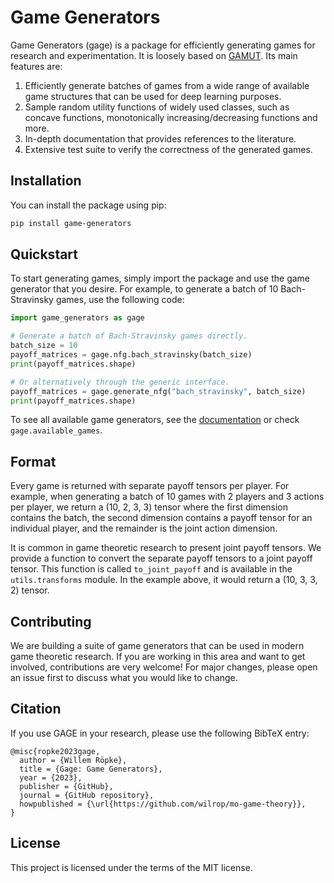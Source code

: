 # Game Generators

Game Generators (gage) is a package for efficiently generating games for research and experimentation. It is loosely
based
on [GAMUT](http://gamut.stanford.edu/). Its main features are:

1. Efficiently generate batches of games from a wide range of available game structures that can be used for deep
   learning purposes.
2. Sample random utility functions of widely used classes, such as concave functions, monotonically
   increasing/decreasing functions and more.
3. In-depth documentation that provides references to the literature.
4. Extensive test suite to verify the correctness of the generated games.

## Installation

You can install the package using pip:

```bash
pip install game-generators
```

## Quickstart

To start generating games, simply import the package and use the game generator that you desire. For example, to
generate a batch of 10 Bach-Stravinsky games, use the following code:

```python
import game_generators as gage

# Generate a batch of Bach-Stravinsky games directly.
batch_size = 10
payoff_matrices = gage.nfg.bach_stravinsky(batch_size)
print(payoff_matrices.shape)

# Or alternatively through the generic interface.
payoff_matrices = gage.generate_nfg("bach_stravinsky", batch_size)
print(payoff_matrices.shape)

```

To see all available game generators, see the [documentation](https://wilrop.github.io/gage/) or
check ``gage.available_games``.

## Format

Every game is returned with separate payoff tensors per player. For example, when generating a batch of 10 games with 2
players and 3 actions per player, we return a (10, 2, 3, 3) tensor where the first dimension contains the batch, the
second dimension contains a payoff tensor for an individual player, and the remainder is the joint action dimension.

It is common in game theoretic research to present joint payoff tensors. We provide a function to convert the separate
payoff tensors to a joint payoff tensor. This function is called `to_joint_payoff` and is available in
the `utils.transforms` module. In the example above, it would return a (10, 3, 3, 2) tensor.

## Contributing

We are building a suite of game generators that can be used in modern game theoretic research. If you are working in
this area and want to get involved, contributions are very welcome! For major changes, please open an issue first to
discuss what you would like to change.

## Citation

If you use GAGE in your research, please use the following BibTeX entry:

```
@misc{ropke2023gage,
  author = {Willem Röpke},
  title = {Gage: Game Generators},
  year = {2023},
  publisher = {GitHub},
  journal = {GitHub repository},
  howpublished = {\url{https://github.com/wilrop/mo-game-theory}},
}
```

## License

This project is licensed under the terms of the MIT license.